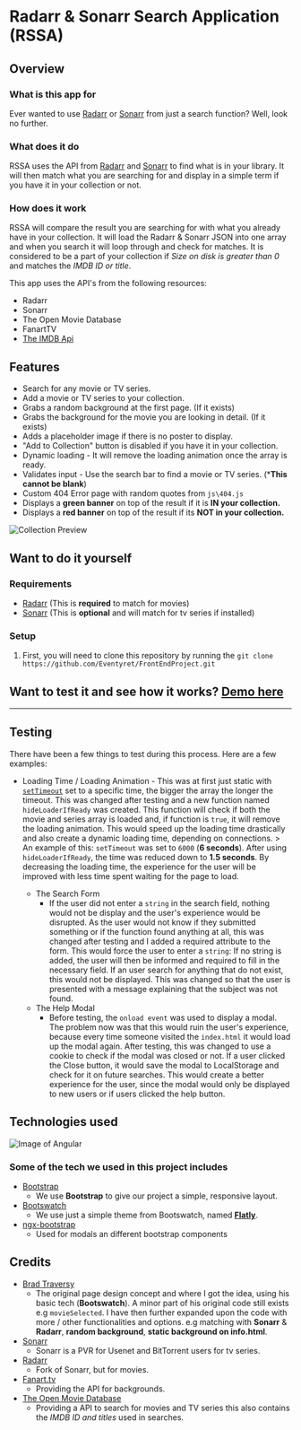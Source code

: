 # Radarr & Sonarr Search Application (RSSA)

## Overview

### What is this app for

Ever wanted to use [Radarr](https://github.com/Radarr/Radarr) or [Sonarr](https://github.com/Sonarr/Sonarr) from just a search function? Well, look no further.

### What does it do

 RSSA uses the API from [Radarr](https://github.com/Radarr/Radarr) and [Sonarr](https://github.com/Sonarr/Sonarr) to find what is in your library. It will then match what you are searching for and display in a simple term if you have it in your collection or not.

### How does it work

RSSA will compare the result you are searching for with what you already have in your collection.
It will load the Radarr & Sonarr JSON into one array and when you search it will loop through and check for matches.
It is considered to be a part of your collection if *Size on disk is greater than 0* and matches the *IMDB ID or title*.

This app uses the API's from the following resources:

- Radarr
- Sonarr
- The Open Movie Database
- FanartTV
- [The IMDB Api](https://www.theimdbapi.org)

## Features

- Search for any movie or TV series.
- Add a movie or TV series to your collection.
- Grabs a random background at the first page. (If it exists)
- Grabs the background for the movie you are looking in detail. (If it exists)
- Adds a placeholder image if there is no poster to display.
- "Add to Collection" button is disabled if you have it in your collection.
- Dynamic loading - It will remove the loading animation once the array is ready.
- Validates input - Use the search bar to find a movie or TV series. (***This cannot be blank**)
- Custom 404 Error page with random quotes from `js\404.js`
- Displays a **__green banner__** on top of the result if it is **__IN your collection.__**
- Displays a **__red banner__** on top of the result if its **__NOT in your collection.__**

![Collection Preview](http://i.imgur.com/bHIfftd.png)

## Want to do it yourself

### Requirements

- [Radarr](https://github.com/Radarr/Radarr) (This is **required** to match for movies)
- [Sonarr](https://github.com/Sonarr/Sonarr) (This is **optional** and will match for tv series if installed)

### Setup

1. First, you will need to clone this repository by running the ```git clone https://github.com/Eventyret/FrontEndProject.git```

## Want to test it and see how it works? [Demo here](https://eventyret.github.io/FrontEndProject)

---

## Testing

 There have been a few things to test during this process. Here are a few examples:
- Loading Time / Loading Animation
        - This was at first just static with [`setTimeout`](https://www.w3schools.com/js/js_timing.asp) set to a specific time, the bigger the array the longer the timeout. This was changed after testing and a new function named `hideLoaderIfReady` was created. This function will check if both the movie and series array is loaded and, if function is `true`, it will remove the loading animation. This would speed up the loading time drastically and also create a dynamic loading time, depending on connections.
        > An example of this: `setTimeout` was set to `6000` (**6 seconds**). After using `hideLoaderIfReady`, the time was reduced down to **1.5 seconds**. By decreasing the loading time, the experience for the user will be improved with less time spent waiting for the page to load.

  - The Search Form
    - If the user did not enter a `string` in the search field, nothing would not be display and the user's experience would be disrupted. As the user would not know if they submitted something or if the function found anything at all, this was changed after testing and I added a required attribute to the form. This would force the user to enter a `string`: If no string is added, the user will then be informed and required to fill in the necessary field. If an user search for anything that do not exist, this would not be displayed. This was changed so that the user is presented with a  message explaining that the subject was not found.
  - The Help Modal
    - Before testing, the `onload event` was used to display a modal. The problem now was that this would ruin the user's experience, because every time someone visited the `index.html` it would load up the modal again. After testing, this was changed to use a cookie to check if the modal was closed or not. If a user clicked the Close button, it would save the modal to LocalStorage and check for it on future searches.  This would create a better experience for the user, since the modal would only be displayed to new users or if users clicked the help button.

## Technologies used

![Image of Angular](https://angular.io/assets/images/logos/angular/angular.png)

### Some of the tech we used in this project includes

- [Bootstrap](http://getbootstrap.com/)
  - We use **Bootstrap** to give our project a simple, responsive layout.
- [Bootswatch](https://bootswatch.com)
    - We use just a simple theme from Bootswatch, named **[Flatly](https://bootswatch.com/flatly/)**.
- [ngx-bootstrap](https://valor-software.com/ngx-bootstrap)
    - Used for modals an different bootstrap components

## Credits

- [Brad Traversy](https://github.com/bradtraversy/movieinfo)
  - The original page design concept and where I got the idea, using his basic tech (**Bootswatch**). A minor part of his original code still exists e.g `movieSelected`. I have then further expanded upon  the code with more / other functionalities and options. e.g matching with **Sonarr** & **Radarr**, **random background**, **static background on info.html**.
- [Sonarr](https://github.com/Sonarr/Sonarr)
    - Sonarr is a PVR for Usenet and BitTorrent users for tv series.
- [Radarr](https://github.com/Radarr/Radarr)
    - Fork of Sonarr, but for movies.
- [Fanart.tv](https://www.fanart.tv)
    - Providing the API for backgrounds.
- [The Open Movie Database](https://www.omdbapi.com/)
    - Providing a API to search for movies and TV series this also contains the *IMDB ID and titles* used in searches.
